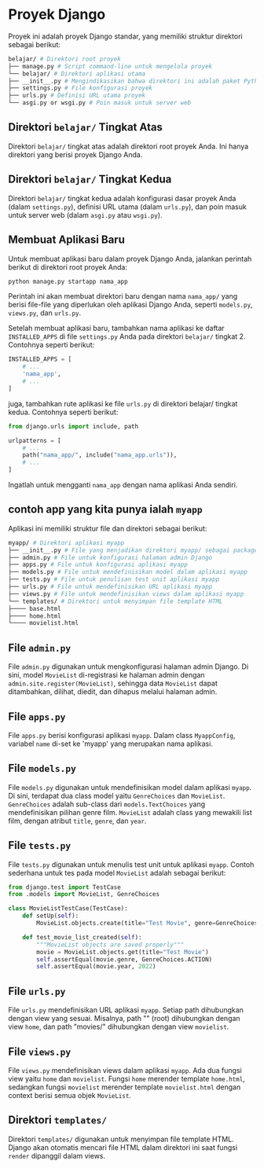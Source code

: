 # Proyek Django

Proyek ini adalah proyek Django standar, yang memiliki struktur direktori sebagai berikut:

```bash
belajar/ # Direktori root proyek
├── manage.py # Script command-line untuk mengelola proyek
└── belajar/ # Direktori aplikasi utama
├── __init__.py # Mengindikasikan bahwa direktori ini adalah paket Python
├── settings.py # File konfigurasi proyek
├── urls.py # Definisi URL utama proyek
└── asgi.py or wsgi.py # Poin masuk untuk server web
```

## Direktori `belajar/` Tingkat Atas

Direktori `belajar/` tingkat atas adalah direktori root proyek Anda. Ini hanya direktori yang berisi proyek Django Anda.

## Direktori `belajar/` Tingkat Kedua

Direktori `belajar/` tingkat kedua adalah konfigurasi dasar proyek Anda (dalam `settings.py`), definisi URL utama (dalam `urls.py`), dan poin masuk untuk server web (dalam `asgi.py` atau `wsgi.py`).

## Membuat Aplikasi Baru

Untuk membuat aplikasi baru dalam proyek Django Anda, jalankan perintah berikut di direktori root proyek Anda:

```bash
python manage.py startapp nama_app
```

Perintah ini akan membuat direktori baru dengan nama `nama_app/` yang berisi file-file yang diperlukan oleh aplikasi Django Anda, seperti `models.py`, `views.py`, dan `urls.py`.

Setelah membuat aplikasi baru, tambahkan nama aplikasi ke daftar `INSTALLED_APPS` di file `settings.py` Anda pada direktori `belajar/` tingkat 2. Contohnya seperti berikut:

```python
INSTALLED_APPS = [
    # ...
    'nama_app',
    # ...
]
```

juga, tambahkan rute aplikasi ke file `urls.py` di direktori belajar/ tingkat kedua. Contohnya seperti berikut:

```python
from django.urls import include, path

urlpatterns = [
    # ...
    path("nama_app/", include("nama_app.urls")),
    # ...
]
```

Ingatlah untuk mengganti `nama_app` dengan nama aplikasi Anda sendiri.

## contoh app yang kita punya ialah `myapp`

Aplikasi ini memiliki struktur file dan direktori sebagai berikut:

```bash
myapp/ # Direktori aplikasi myapp
├── __init__.py # File yang menjadikan direktori myapp/ sebagai package Python
├── admin.py # File untuk konfigurasi halaman admin Django
├── apps.py # File untuk konfigurasi aplikasi myapp
├── models.py # File untuk mendefinisikan model dalam aplikasi myapp
├── tests.py # File untuk penulisan test unit aplikasi myapp
├── urls.py # File untuk mendefinisikan URL aplikasi myapp
├── views.py # File untuk mendefinisikan views dalam aplikasi myapp
└── templates/ # Direktori untuk menyimpan file template HTML
├──── base.html
├──── home.html
└──── movielist.html
```

## File `admin.py`

File `admin.py` digunakan untuk mengkonfigurasi halaman admin Django. Di sini, model `MovieList` di-registrasi ke halaman admin dengan `admin.site.register(MovieList)`, sehingga data `MovieList` dapat ditambahkan, dilihat, diedit, dan dihapus melalui halaman admin.

## File `apps.py`

File `apps.py` berisi konfigurasi aplikasi `myapp`. Dalam class `MyappConfig`, variabel `name` di-set ke 'myapp' yang merupakan nama aplikasi.

## File `models.py`

File `models.py` digunakan untuk mendefinisikan model dalam aplikasi `myapp`. Di sini, terdapat dua class model yaitu `GenreChoices` dan `MovieList`. `GenreChoices` adalah sub-class dari `models.TextChoices` yang mendefinisikan pilihan genre film. `MovieList` adalah class yang mewakili list film, dengan atribut `title`, `genre`, dan `year`.

## File `tests.py`

File `tests.py` digunakan untuk menulis test unit untuk aplikasi `myapp`. Contoh sederhana untuk tes pada model `MovieList` adalah sebagai berikut:

```python
from django.test import TestCase
from .models import MovieList, GenreChoices

class MovieListTestCase(TestCase):
    def setUp(self):
        MovieList.objects.create(title="Test Movie", genre=GenreChoices.ACTION, year=2022)

    def test_movie_list_created(self):
        """MovieList objects are saved properly"""
        movie = MovieList.objects.get(title="Test Movie")
        self.assertEqual(movie.genre, GenreChoices.ACTION)
        self.assertEqual(movie.year, 2022)
```

## File `urls.py`

File `urls.py` mendefinisikan URL aplikasi `myapp`. Setiap path dihubungkan dengan view yang sesuai. Misalnya, path "" (root) dihubungkan dengan view `home`, dan path "movies/" dihubungkan dengan view `movielist`.

## File `views.py`

File `views.py` mendefinisikan views dalam aplikasi `myapp`. Ada dua fungsi view yaitu `home` dan `movielist`. Fungsi `home` merender template `home.html`, sedangkan fungsi `movielist` merender template `movielist.html` dengan context berisi semua objek `MovieList`.

## Direktori `templates/`

Direktori `templates/` digunakan untuk menyimpan file template HTML. Django akan otomatis mencari file HTML dalam direktori ini saat fungsi `render` dipanggil dalam views.
